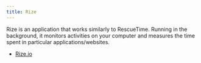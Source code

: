 ```yaml
---
title: Rize
---
```


Rize is an application that works similarly to RescueTime. Running in the background, it monitors activities on your computer and measures the time spent in particular applications/websites.

- [Rize.io](https://rize.io)